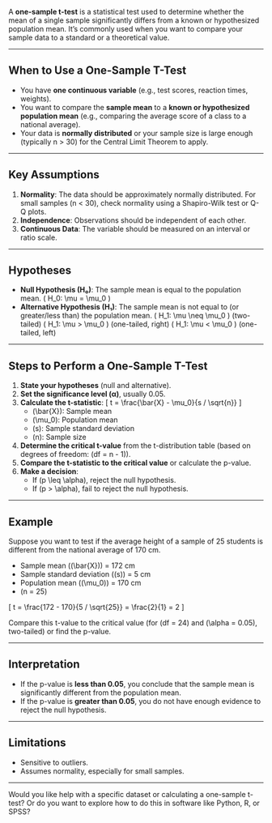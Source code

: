 A **one-sample t-test** is a statistical test used to determine whether the mean of a single sample significantly differs from a known or hypothesized population mean. It’s commonly used when you want to compare your sample data to a standard or a theoretical value.

---

## **When to Use a One-Sample T-Test**
- You have **one continuous variable** (e.g., test scores, reaction times, weights).
- You want to compare the **sample mean** to a **known or hypothesized population mean** (e.g., comparing the average score of a class to a national average).
- Your data is **normally distributed** or your sample size is large enough (typically n > 30) for the Central Limit Theorem to apply.

---

## **Key Assumptions**
1. **Normality**: The data should be approximately normally distributed. For small samples (n < 30), check normality using a Shapiro-Wilk test or Q-Q plots.
2. **Independence**: Observations should be independent of each other.
3. **Continuous Data**: The variable should be measured on an interval or ratio scale.

---

## **Hypotheses**
- **Null Hypothesis (H₀)**: The sample mean is equal to the population mean.
  \( H_0: \mu = \mu_0 \)
- **Alternative Hypothesis (H₁)**: The sample mean is not equal to (or greater/less than) the population mean.
  \( H_1: \mu \neq \mu_0 \) (two-tailed)
  \( H_1: \mu > \mu_0 \) (one-tailed, right)
  \( H_1: \mu < \mu_0 \) (one-tailed, left)

---

## **Steps to Perform a One-Sample T-Test**
1. **State your hypotheses** (null and alternative).
2. **Set the significance level (α)**, usually 0.05.
3. **Calculate the t-statistic**:
   \[
   t = \frac{\bar{X} - \mu_0}{s / \sqrt{n}}
   \]
   - \(\bar{X}\): Sample mean
   - \(\mu_0\): Population mean
   - \(s\): Sample standard deviation
   - \(n\): Sample size
4. **Determine the critical t-value** from the t-distribution table (based on degrees of freedom: \(df = n - 1\)).
5. **Compare the t-statistic to the critical value** or calculate the p-value.
6. **Make a decision**:
   - If \(p \leq \alpha\), reject the null hypothesis.
   - If \(p > \alpha\), fail to reject the null hypothesis.

---

## **Example**
Suppose you want to test if the average height of a sample of 25 students is different from the national average of 170 cm.

- Sample mean (\(\bar{X}\)) = 172 cm
- Sample standard deviation (\(s\)) = 5 cm
- Population mean (\(\mu_0\)) = 170 cm
- \(n = 25\)

\[
t = \frac{172 - 170}{5 / \sqrt{25}} = \frac{2}{1} = 2
\]

Compare this t-value to the critical value (for \(df = 24\) and \(\alpha = 0.05\), two-tailed) or find the p-value.

---

## **Interpretation**
- If the p-value is **less than 0.05**, you conclude that the sample mean is significantly different from the population mean.
- If the p-value is **greater than 0.05**, you do not have enough evidence to reject the null hypothesis.

---

## **Limitations**
- Sensitive to outliers.
- Assumes normality, especially for small samples.

---

Would you like help with a specific dataset or calculating a one-sample t-test? Or do you want to explore how to do this in software like Python, R, or SPSS?
